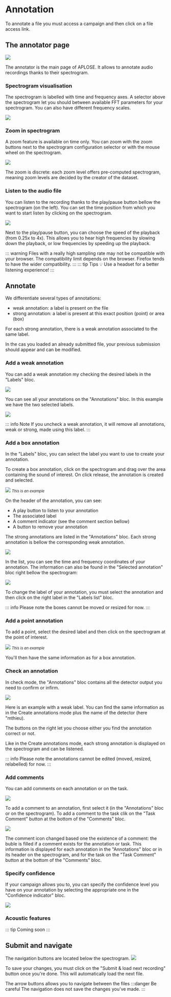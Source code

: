 # Annotation

To annotate a file you must access a campaign and then click on a file access link.

## The annotator page

![](/annotator/full_page.png)

The annotator is the main page of APLOSE. It allows to annotate audio recordings thanks to their spectrogram.


### Spectrogram visualisation
The spectrogram is labelled with time and frequency axes.
A selector above the spectrogram let you should between available FFT parameters for your spectrogram. You can also have different frequency scales.

![](/annotator/spectro-config.png)

<!--@include: ../parts/frequency-scales.md-->

### Zoom in spectrogram
A zoom feature is available on time only.
You can zoom with the zoom buttons next to the spectrogram configuration selector or with the mouse wheel on the spectrogram.

![](/annotator/zoom.png)

The zoom is discrete: each zoom level offers pre-computed spectrogram, meaning zoom levels are decided by the creator of the dataset.

### Listen to the audio file

You can listen to the recording thanks to the play/pause button bellow the spectrogram (on the left).
You can set the time position from which you want to start listen by clicking on the spectrogram.

![](/annotator/audio.png)

Next to the play/pause button, you can choose the speed of the playback (from 0.25x to 4x).
This allows you to hear high frequencies by slowing down the playback, or low frequencies by speeding up the playback.

::: warning
Files with a really high sampling rate may not be compatible with your browser.
The compatibility limit depends on the browser.
Firefox tends to have the wider compatibility.
:::
::: tip Tips :bulb:
Use a headset for a better listening experience!
:::

## Annotate
We differentiate several types of annotations:
- weak annotation: a label is present on the file
- strong annotation: a label is present at this exact position (point) or area (box)


For each strong annotation, there is a weak annotation associated to the same label.

In the cas you loaded an already submitted file, your previous submission should appear and can be modified. 

### Add a weak annotation

You can add a weak annotation my checking the desired labels in the "Labels" bloc.

![](/annotator/labels.png)

You can see all your annotations on the "Annotations" bloc. In this example we have the two selected labels.

![](/annotator/annotations.png)

::: info Note
If you uncheck a weak annotation, it will remove all annotations, weak or strong, made using this label.
:::

### Add a box annotation

In the "Labels" bloc, you can select the label you want to use to create your annotation.

To create a box annotation, click on the spectrogram and drag over the area containing the sound of interest.
On click release, the annotation is created and selected.

![](/annotator/box.png)
<small>_This is an example_</small>

On the header of the annotation, you can see:
- A play button to listen to your annotation
- The associated label
- A comment indicator (see the comment section bellow)
- A button to remove your annotation

The strong annotations are listed in the "Annotations" bloc.
Each strong annotation is bellow the corresponding weak annotation.

![](/annotator/annotations-2.png)

In the list, you can see the time and frequency coordinates of your annotation.
The information can also be found in the "Selected annotation" bloc right bellow the spectrogram:

![](/annotator/selected-strong.png)

To change the label of your annotation, you must select the annotation and then click on the right label in the "Labels list" bloc.

::: info 
Please note the boxes cannot be moved or resized for now.
:::

### Add a point annotation

To add a point, select the desired label and then click on the spectrogram at the point of interest.

![](/annotator/point.png)
<small>_This is an example_</small>

You'll then have the same information as for a box annotation.

### Check an annotation

In check mode, the "Annotations" bloc contains all the detector output you need to confirm or infirm.

![](/annotator/check-list.png)

Here is an example with a weak label.
You can find the same information as in the Create annotations mode plus the name of the detector (here "mthieu).

The buttons on the right let you choose either you find the annotation correct or not.

Like in the Create annotations mode, each strong annotation is displayed on the spectrogram and can be listened.

::: info
Please note the annotations cannot be edited (moved, resized, relabelled) for now.
:::

### Add comments

You can add comments on each annotation or on the task.

![](/annotator/comment-bloc.png)

To add a comment to an annotation, first select it (in the "Annotations" bloc or on the spectrogram).
To add a comment to the task clik on the "Task Comment" button at the bottom of the "Comments" bloc.

![](/annotator/comment-indicators.png)

The comment icon changed based one the existence of a comment: the buble is filled if a comment exists for the annotation or task.
This information is displayed for each annotation in the "Annotations" bloc or in its header on the spectrogram, and for the task on the "Task Comment" button at the bottom of the "Comments" bloc.


### Specify confidence

If your campaign allows you to, you can specify the confidence level you have on your annotation by selecting the appropriate one in the "Confidence indicator" bloc.

![](/annotator/confidence.png)

### Acoustic features

::: tip Coming soon 
:::


## Submit and navigate

The navigation buttons are located below the spectrogram.
![](/annotator/submit.png)

To save your changes, you must click on the "Submit & load next recording" button once you're done. 
This will automatically load the next file.

The arrow buttons allows you to navigate between the files
:::danger Be careful
The navigation does not save the changes you've made.
:::